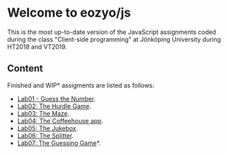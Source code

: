# Welcome to eozyo/js

This is the most up-to-date version of the JavaScript assignments coded during the class "Client-side programming" at Jönköping University during HT2018 and VT2019.

## Content
Finished and WIP* assigments are listed as follows:
* [Lab01 - Guess the Number](https://github.com/eozyo/js/tree/master/a01).
* [Lab02: The Hurdle Game](https://github.com/eozyo/js/tree/master/a02).
* [Lab03: The Maze](https://github.com/eozyo/js/tree/master/a03).
* [Lab04: The Coffeehouse app](https://github.com/eozyo/js/tree/master/a04).
* [Lab05: The Jukebox](https://github.com/eozyo/js/tree/master/a05).
* [Lab06: The Splitter](https://github.com/eozyo/js/tree/master/a06).
*	[Lab07: The Guessing Game](https://github.com/eozyo/js/tree/master/a07)*.
